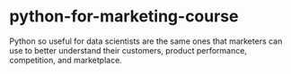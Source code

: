 # python-for-marketing-course
Python so useful for data scientists are the same ones that marketers can use to better understand their customers, product performance, competition, and marketplace. 
